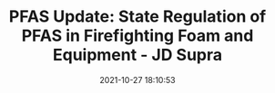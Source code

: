 ---
"title": "PFAS Update: State Regulation of PFAS in Firefighting Foam and Equipment - JD Supra"
"date": "2021-10-27 18:10:53"
"feed_name": "GOOGLENEWSINDUSTRIAL"
"feed_website": "https://news.google.com/search?q=industrial%2Bincident&hl=en-US&gl=US&ceid=US:en"
"feed_rss": "https://news.google.com/rss/search?q=industrial%2Bincident&hl=en-US&gl=US&ceid=US:en"
"link": "https://www.jdsupra.com/legalnews/pfas-update-state-regulation-of-pfas-in-9746408/"
"source": "{'href': 'https://www.jdsupra.com', 'title': 'JD Supra'}"
"file": "_posts/2021-1-1-d01380b99d51869c00eebadb438d7f8081c9c105.md"
"accident": "0"
"drilling": "0"
"dead": "0"
"injured": "0"
"arrested": "0"
"place": "unknown place"
"where": "unknown site"
"causes": "unknown"
"place_uri": "unknown place"
---